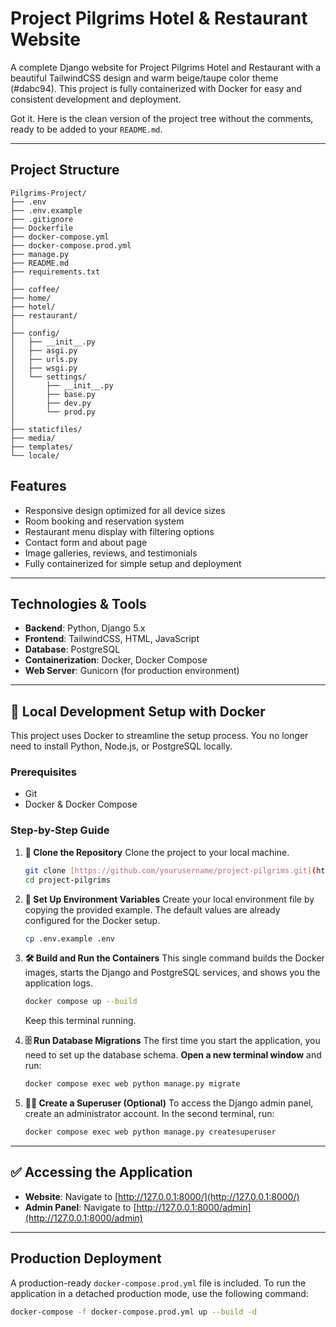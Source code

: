 # Project Pilgrims Hotel & Restaurant Website

A complete Django website for Project Pilgrims Hotel and Restaurant with a beautiful TailwindCSS design and warm beige/taupe color theme (#dabc94). This project is fully containerized with Docker for easy and consistent development and deployment.

Got it. Here is the clean version of the project tree without the comments, ready to be added to your `README.md`.

-----

##  Project Structure

```
Pilgrims-Project/
├── .env
├── .env.example
├── .gitignore
├── Dockerfile
├── docker-compose.yml
├── docker-compose.prod.yml
├── manage.py
├── README.md
├── requirements.txt
│
├── coffee/
├── home/
├── hotel/
├── restaurant/
│
├── config/
│   ├── __init__.py
│   ├── asgi.py
│   ├── urls.py
│   ├── wsgi.py
│   └── settings/
│       ├── __init__.py
│       ├── base.py
│       ├── dev.py
│       └── prod.py
│
├── staticfiles/
├── media/
├── templates/
└── locale/
```

## Features

-   Responsive design optimized for all device sizes
-   Room booking and reservation system
-   Restaurant menu display with filtering options
-   Contact form and about page
-   Image galleries, reviews, and testimonials
-   Fully containerized for simple setup and deployment

---

## Technologies & Tools

-   **Backend**: Python, Django 5.x
-   **Frontend**: TailwindCSS, HTML, JavaScript
-   **Database**: PostgreSQL
-   **Containerization**: Docker, Docker Compose
-   **Web Server**: Gunicorn (for production environment)

---

## 🚀 Local Development Setup with Docker

This project uses Docker to streamline the setup process. You no longer need to install Python, Node.js, or PostgreSQL locally.

### Prerequisites

-   Git
-   Docker & Docker Compose

### Step-by-Step Guide

1.  **📂 Clone the Repository**
    Clone the project to your local machine.
    ```bash
    git clone [https://github.com/yourusername/project-pilgrims.git](https://github.com/yourusername/project-pilgrims.git)
    cd project-pilgrims
    ```

2.  **🔑 Set Up Environment Variables**
    Create your local environment file by copying the provided example. The default values are already configured for the Docker setup.
    ```bash
    cp .env.example .env
    ```

3.  **🛠️ Build and Run the Containers**
    This single command builds the Docker images, starts the Django and PostgreSQL services, and shows you the application logs.
    ```bash
    docker compose up --build
    ```
    Keep this terminal running.

4.  **🗄️ Run Database Migrations**
    The first time you start the application, you need to set up the database schema. **Open a new terminal window** and run:
    ```bash
    docker compose exec web python manage.py migrate
    ```

5.  **🧑‍💻 Create a Superuser (Optional)**
    To access the Django admin panel, create an administrator account. In the second terminal, run:
    ```bash
    docker compose exec web python manage.py createsuperuser
    ```

---

## ✅ Accessing the Application

-   **Website**: Navigate to [http://127.0.0.1:8000/](http://127.0.0.1:8000/)
-   **Admin Panel**: Navigate to [http://127.0.0.1:8000/admin](http://127.0.0.1:8000/admin)

---

## Production Deployment

A production-ready `docker-compose.prod.yml` file is included. To run the application in a detached production mode, use the following command:

```bash
docker-compose -f docker-compose.prod.yml up --build -d